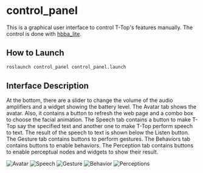 # control_panel
This is a graphical user interface to control T-Top's features manually. The control is done with [hbba_lite](../../hbba_lite).

## How to Launch
```bash
roslaunch control_panel control_panel.launch
```

## Interface Description
At the bottom, there are a slider to change the volume of the audio amplifiers and a widget showing the battery level.
The Avatar tab shows the avatar. Also, it contains a button to refresh the web page and a combo box to choose the facial animation.
The Speech tab contains a button to make T-Top say the specified text and another one to make T-Top perform speech to text. The result of the speech to text is shown below the Listen button.
The Gesture tab contains buttons to perform gestures.
The Behaviors tab contains buttons to enable behaviors.
The Perception tab contains buttons to enable perceptual nodes and widgets to show their result.

![Avatar](images/tab_avatar.png)
![Speech](images/tab_speech.png)
![Gesture](images/tab_gesture.png)
![Behavior](images/tab_behaviors.png)
![Perceptions](images/tab_perceptions.png)
